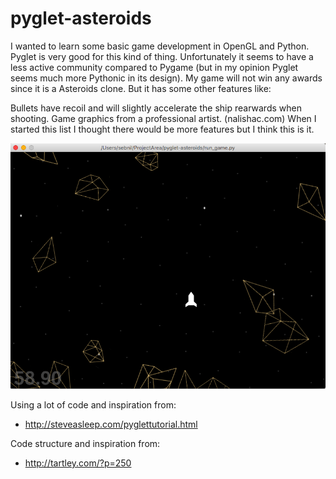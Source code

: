 # pyglet-asteroids
I wanted to learn some basic game development in OpenGL and Python. Pyglet is very good for this kind of thing. Unfortunately it seems to have a less active community compared to Pygame (but in my opinion Pyglet seems much more Pythonic in its design). My game will not win any awards since it is a Asteroids clone. But it has some other features like:

Bullets have recoil and will slightly accelerate the ship rearwards when shooting.
Game graphics from a professional artist. (nalishac.com)
When I started this list I thought there would be more features but I think this is it.

![Screenshot](screenshot_1.png)

Using a lot of code and inspiration from:
  - http://steveasleep.com/pyglettutorial.html
  
Code structure and inspiration from:
  - http://tartley.com/?p=250
